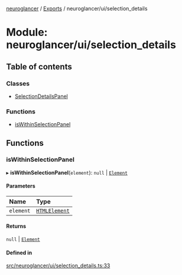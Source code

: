 [neuroglancer](../README.md) / [Exports](../modules.md) / neuroglancer/ui/selection\_details

# Module: neuroglancer/ui/selection\_details

## Table of contents

### Classes

- [SelectionDetailsPanel](../classes/neuroglancer_ui_selection_details.SelectionDetailsPanel.md)

### Functions

- [isWithinSelectionPanel](neuroglancer_ui_selection_details.md#iswithinselectionpanel)

## Functions

### isWithinSelectionPanel

▸ **isWithinSelectionPanel**(`element`): ``null`` \| [`Element`](main_module._internal_.md#element)

#### Parameters

| Name | Type |
| :------ | :------ |
| `element` | [`HTMLElement`](main_module._internal_.md#htmlelement) |

#### Returns

``null`` \| [`Element`](main_module._internal_.md#element)

#### Defined in

[src/neuroglancer/ui/selection_details.ts:33](https://github.com/ActiveBrainAtlas2/neuroglancer/blob/91617476/src/neuroglancer/ui/selection_details.ts#L33)
